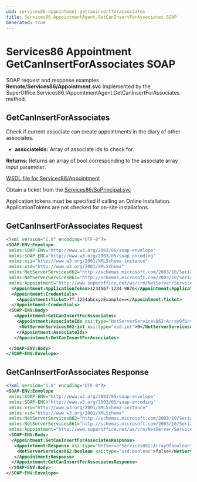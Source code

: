 ```yaml
---
uid: services86-appointment-getcaninsertforassociates
title: Services86.AppointmentAgent.GetCanInsertForAssociates SOAP
Generated: true
---
```


# Services86 Appointment GetCanInsertForAssociates SOAP

SOAP request and response examples **Remote/Services86/Appointment.svc**
Implemented by the <see cref="M:SuperOffice.Services86.IAppointmentAgent.GetCanInsertForAssociates">SuperOffice.Services86.IAppointmentAgent.GetCanInsertForAssociates</see> method.

## GetCanInsertForAssociates

Check if current associate can create appointments in the diary of other associates.

* **associateIds:** Array of associate ids to check for.

**Returns:** Returns an array of bool corresponding to the associate array input parameter.


[WSDL file for Services86/Appointment](../Services86-Appointment.md)

Obtain a ticket from the [Services86/SoPrincipal.svc](../SoPrincipal/index.md)

Application tokens must be specified if calling an Online installation. ApplicationTokens are not checked for on-site installations.

## GetCanInsertForAssociates Request

```xml
<?xml version="1.0" encoding="UTF-8"?>
<SOAP-ENV:Envelope
 xmlns:SOAP-ENV="http://www.w3.org/2003/05/soap-envelope"
 xmlns:SOAP-ENC="http://www.w3.org/2003/05/soap-encoding"
 xmlns:xsi="http://www.w3.org/2001/XMLSchema-instance"
 xmlns:xsd="http://www.w3.org/2001/XMLSchema"
 xmlns:NetServerServices862="http://schemas.microsoft.com/2003/10/Serialization/Arrays"
 xmlns:NetServerServices861="http://schemas.microsoft.com/2003/10/Serialization/"
 xmlns:Appointment="http://www.superoffice.net/ws/crm/NetServer/Services86">
  <Appointment:ApplicationToken>1234567-1234-9876</Appointment:ApplicationToken>
  <Appointment:Credentials>
    <Appointment:Ticket>7T:1234abcxyzExample==</Appointment:Ticket>
  </Appointment:Credentials>
 <SOAP-ENV:Body>
   <Appointment:GetCanInsertForAssociates>
    <Appointment:AssociateIds xsi:type="NetServerServices862:ArrayOfint">
     <NetServerServices862:int xsi:type="xsd:int">0</NetServerServices862:int>
    </Appointment:AssociateIds>
   </Appointment:GetCanInsertForAssociates>

 </SOAP-ENV:Body>
</SOAP-ENV:Envelope>

```


## GetCanInsertForAssociates Response

```xml
<?xml version="1.0" encoding="UTF-8"?>
<SOAP-ENV:Envelope
 xmlns:SOAP-ENV="http://www.w3.org/2003/05/soap-envelope"
 xmlns:SOAP-ENC="http://www.w3.org/2003/05/soap-encoding"
 xmlns:xsi="http://www.w3.org/2001/XMLSchema-instance"
 xmlns:xsd="http://www.w3.org/2001/XMLSchema"
 xmlns:NetServerServices862="http://schemas.microsoft.com/2003/10/Serialization/Arrays"
 xmlns:NetServerServices861="http://schemas.microsoft.com/2003/10/Serialization/"
 xmlns:Appointment="http://www.superoffice.net/ws/crm/NetServer/Services86">
 <SOAP-ENV:Body>
  <Appointment:GetCanInsertForAssociatesResponse>
   <Appointment:Response xsi:type="NetServerServices862:ArrayOfboolean">
    <NetServerServices862:boolean xsi:type="xsd:boolean">false</NetServerServices862:boolean>
   </Appointment:Response>
  </Appointment:GetCanInsertForAssociatesResponse>
 </SOAP-ENV:Body>
</SOAP-ENV:Envelope>

```

